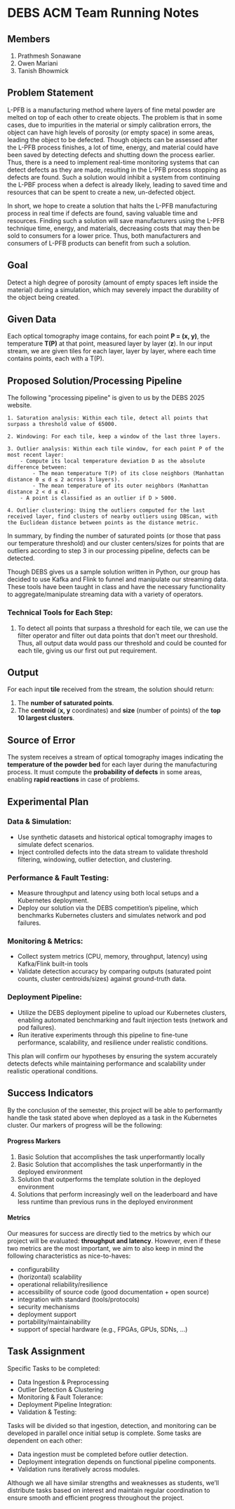 # DEBS ACM Team Running Notes

## Members

1. Prathmesh Sonawane
2. Owen Mariani
3. Tanish Bhowmick

## Problem Statement 

L-PFB is a manufacturing method where layers of fine metal powder are melted on top of each other to create objects. The problem is that in some cases, due to impurities in the material or simply calibration errors, the object can have high levels of porosity (or empty space) in some areas, leading the object to be defected. Though objects can be assessed after the L-PFB process finishes, a lot of time, energy, and material could have been saved by detecting defects and shutting down the process earlier. Thus, there is a need to implement real-time monitoring systems that can detect defects as they are made, resulting in the L-PFB process stopping as defects are found. Such a solution would inhibit a system from continuing the L-PBF process when a defect is already likely, leading to saved time and resources that can be spent to create a new, un-defected object. 

In short, we hope to create a solution that halts the L-PFB manufacturing process in real time if defects are found, saving valuable time and resources. Finding such a solution will save manufacturers using the L-PFB technique time, energy, and materials, decreasing costs that may then be sold to consumers for a lower price. Thus, both manufacturers and consumers of L-PFB products can benefit from such a solution. 

## Goal
Detect a high degree of porosity (amount of empty spaces left inside the material) during a simulation, which may severely impact the durability of the object being created.

## Given Data
Each optical tomography image contains, for each point **P = (x, y)**, the temperature **T(P)** at that point, measured layer by layer (**z**). In our input stream, we are given tiles for each layer, layer by layer, where each time contains points, each with a T(P).

## Proposed Solution/Processing Pipeline

The following "processing pipeline" is given to us by the DEBS 2025 website. 

    1. Saturation analysis: Within each tile, detect all points that surpass a threshold value of 65000.

    2. Windowing: For each tile, keep a window of the last three layers.

    3. Outlier analysis: Within each tile window, for each point P of the most recent layer:
        - Compute its local temperature deviation D as the absolute difference between:
            - The mean temperature T(P) of its close neighbors (Manhattan distance 0 ≤ d ≤ 2 across 3 layers).
            - The mean temperature of its outer neighbors (Manhattan distance 2 < d ≤ 4).
        - A point is classified as an outlier if D > 5000.

    4. Outlier clustering: Using the outliers computed for the last received layer, find clusters of nearby outliers using DBScan, with the Euclidean distance between points as the distance metric.

In summary, by finding the number of saturated points (or those that pass our temperature threshold) and our cluster centers/sizes for points that are outliers according to step 3 in our processing pipeline, defects can be detected. 

Though DEBS gives us a sample solution written in Python, our group has decided to use Kafka and Flink to funnel and manipulate our streaming data. These tools have been taught in class and have the necessary functionality to aggregate/manipulate streaming data with a variety of operators. 

### Technical Tools for Each Step: 

1. To detect all points that surpass a threshold for each tile, we can use the filter operator and filter out data points that don't meet our threshold. Thus, all output data would pass our threshold and could be counted for each tile, giving us our first out put requirement. 

## Output
For each input **tile** received from the stream, the solution should return:
1. The **number of saturated points**.
2. The **centroid** (**x, y** coordinates) and **size** (number of points) of the **top 10 largest clusters**.

## Source of Error
The system receives a stream of optical tomography images indicating the **temperature of the powder bed** for each layer during the manufacturing process. It must compute the **probability of defects** in some areas, enabling **rapid reactions** in case of problems.

## Experimental Plan
### Data & Simulation:
- Use synthetic datasets and historical optical tomography images to simulate defect scenarios.
- Inject controlled defects into the data stream to validate threshold filtering, windowing, outlier detection, and clustering.

### Performance & Fault Testing:
- Measure throughput and latency using both local setups and a Kubernetes deployment.
- Deploy our solution via the DEBS competition’s pipeline, which benchmarks Kubernetes clusters and simulates network and pod failures.

### Monitoring & Metrics:
- Collect system metrics (CPU, memory, throughput, latency) using Kafka/Flink built-in tools
- Validate detection accuracy by comparing outputs (saturated point counts, cluster centroids/sizes) against ground-truth data.

### Deployment Pipeline:
- Utilize the DEBS deployment pipeline to upload our Kubernetes clusters, enabling automated benchmarking and fault injection tests (network and pod failures).
- Run iterative experiments through this pipeline to fine-tune performance, scalability, and resilience under realistic conditions.

This plan will confirm our hypotheses by ensuring the system accurately detects defects while maintaining performance and scalability under realistic operational conditions.
## Success Indicators
By the conclusion of the semester, this project will be able to performantly handle the task stated above when deployed as a task in the Kubernetes cluster. Our markers of progress will be the following:
#### Progress Markers 
1. Basic Solution that accomplishes the task unperformantly locally
2. Basic Solution that accomplishes the task unperformantly in the deployed environment
3. Solution that outperforms the template solution in the deployed environment
4. Solutions that perform increasingly well on the leaderboard and have less runtime than previous runs in the deployed environment

#### Metrics 
Our measures for success are directly tied to the metrics by which our project will be evaluated: **throughput and latency**. However, even if these two metrics are the most important, we aim to also keep in mind the following characteristics as nice-to-haves:
* configurability
* (horizontal) scalability
* operational reliability/resilience
* accessibility of source code (good documentation + open source)
* integration with standard (tools/protocols)
* security mechanisms
* deployment support
* portability/maintainability
* support of special hardware (e.g., FPGAs, GPUs, SDNs, ...)

## Task Assignment

Specific Tasks to be completed:
- Data Ingestion & Preprocessing
- Outlier Detection & Clustering
- Monitoring & Fault Tolerance:
- Deployment Pipeline Integration:
- Validation & Testing:


Tasks will be divided so that ingestion, detection, and monitoring can be developed in parallel once initial setup is complete. 
Some tasks are dependent on each other:
- Data ingestion must be completed before outlier detection.
- Deployment integration depends on functional pipeline components.
- Validation runs iteratively across modules.

Although we all have similar strengths and weaknesses as students, we’ll distribute tasks based on interest and maintain regular coordination to ensure smooth and efficient progress throughout the project.